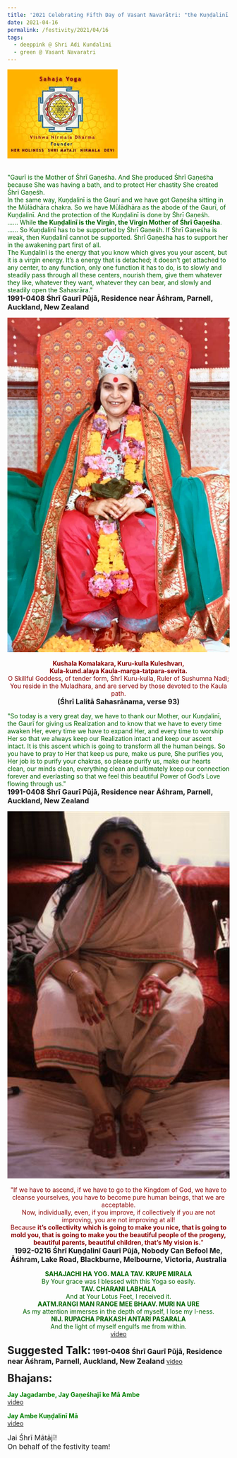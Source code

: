 ```yaml
---
title: '2021 Celebrating Fifth Day of Vasant Navarātri: "the Kuṇḍalinī is the Virgin, the Virgin Mother of Śhrī Gaṇeśha" '
date: 2021-04-16
permalink: /festivity/2021/04/16
tags:
  - deeppink @ Shri Adi Kundalini 
  - green @ Vasant Navaratri
---
```


<div style="text-align: left"><img src="/images/image1.png" width="250" /></div><br>

<p>
<font color="DarkGreen">"Gaurī is the Mother of Śhrī Gaṇeśha.  And She produced Śhrī Gaṇeśha because She was having a bath, and to protect Her chastity She created Śhrī Gaṇeśh.<br>
In the same way, Kuṇḍalinī is the Gaurī and we have got Gaṇeśha sitting in the Mūlādhāra chakra. So we have Mūlādhāra as the abode of the Gaurī, of Kuṇḍalinī. And the protection of the Kuṇḍalinī is done by Śhrī Gaṇeśh.<br>
...... While <b>the Kuṇḍalinī is the Virgin, the Virgin Mother of Śhrī Gaṇeśha</b>.<br>  
...... So Kuṇḍalinī has to be supported by Śhrī Gaṇeśh. If Śhrī Gaṇeśha is weak, then Kuṇḍalinī cannot be supported. Śhrī Gaṇeśha has to support her in the awakening part first of all.<br>
The Kuṇḍalinī is the energy that you know which gives you your ascent, but it is a virgin energy. It’s a energy that is detached; it doesn’t get attached to any center, to any function, only one function it has to do, is to slowly and steadily pass through all these centers, nourish them, give them whatever they like, whatever they want, whatever they can bear, and slowly and steadily open the Sahasrāra."</font><br>
<font size="+0"><b>1991-0408 Śhrī Gaurī Pūjā, Residence near Āśhram, Parnell, Auckland, New Zealand</b></font>
</p>

<div style="text-align: center"><img src="/images/image671.png" /></div>

<p style="text-align:center;">
<font color="DarkRed"><b>Kushala Komalakara, Kuru-kulla Kuleshvarı,<br>
Kula-kund.alaya Kaula-marga-tatpara-sevita.</b><br>
O Skillful Goddess, of tender form, Śhrī Kuru-kulla, Ruler of Sushumna Nadi;<br>
You reside in the Muladhara, and are served by those devoted to the Kaula path.</font><br>
<font size="+0"><b>(Śhrī Lalitā Sahasrānama, verse 93)</b></font>
</p>

<p>
<font color="DarkGreen">"So today is a very great day, we have to thank our Mother, our Kuṇḍalinī, the Gaurī for giving us Realization and to know that we have to every time awaken Her, every time we have to expand Her, and every time to worship Her so that we always keep our Realization intact and keep our ascent intact. It is this ascent which is going to transform all the human beings. So you have to pray to Her that keep us pure, make us pure, She purifies you, Her job is to purify your chakras, so please purify us, make our hearts clean, our minds clean, everything clean and ultimately keep our connection forever and everlasting so that we feel this beautiful Power of God’s Love flowing through us."</font><br>
<font size="+0"><b>1991-0408 Śhrī Gaurī Pūjā, Residence near Āśhram, Parnell, Auckland, New Zealand</b></font>
</p>

<div style="text-align: center"><img src="/images/image672.png" /></div>

<p style="text-align:center;">
<font color="DarkRed">"If we have to ascend, if we have to go to the Kingdom of God, we have to cleanse yourselves, 
you have to become pure human beings, that we are acceptable.<br>
Now, individually, even, if you improve, if collectively if you are not improving, you are not improving at all!<br>
Because <b>it’s collectivity which is going to make you nice, that is going to mold you, that is going to make you the beautiful people of the progeny, beautiful parents, beautiful children, 
that’s My vision is.</b>"</font><br>
<font size="+0"><b>1992-0216 Śhrī Kuṇḍalinī Gaurī Pūjā, Nobody Can Befool Me, Āśhram, Lake Road, Blackburne, Melbourne, Victoria, Australia</b></font>
</p>

<p style="color:DarkGreen; text-align:center;">
<b>SAHAJACHI HA YOG. MALA TAV. KRUPE MIRALA</b><br>
By Your grace was I blessed with this Yoga so easily.<br>
<b>TAV. CHARANI LABHALA</b><br>
And at Your Lotus Feet, I received it.<br>
<b>AATM.RANGI MAN RANGE MEE BHAAV. MURI NA URE</b><br>
As my attention immerses in the depth of myself, I lose my I-ness.<br>
<b>NIJ. RUPACHA PRAKASH ANTARI PASARALA</b><br>
And the light of myself engulfs me from within.<br>
<a href="https://www.youtube.com/watch?v=yJZnVXo3kf0&ab_channel=SahajaYoga">video</a>
</p>

<font size="+2"><b>Suggested Talk:</b></font> 
<font size="+0"><b>1991-0408 Śhrī Gaurī Pūjā, Residence near Āśhram, Parnell, Auckland, New Zealand</b></font>
<a href="https://www.youtube.com/watch?v=VgcGgnScrEY&t=0s&ab_channel=TeachingsofH.H.ShriMatajiNirmalaDevi"> video</a><br>

<font size="+2"><b>Bhajans:</b></font>

<p>
<font color="green"><b>Jay Jagadambe, Jay Gaṇeśhajī ke Mā Ambe</b></font><br>
<a href="https://seven-teams.github.io/Videos_Links.html">video</a> 
</p>

<p>
<font color="green"><b>Jay Ambe Kuṇḍalinī Mā</b></font><br>
<a href="https://www.youtube.com/watch?v=V98lTrcSZec&ab_channel=SahajaYoga">video</a> 
</p>

<p>
<font size="+0">Jai Śhrī Mātājī!<br>
On behalf of the festivity team!</font>
</p>